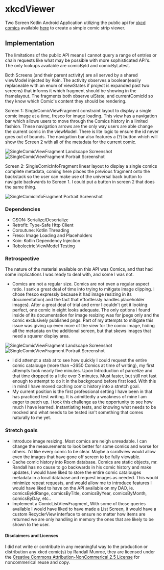 # xkcdViewer
Two Screen Kotlin Android Application utilizing the public api for [xkcd comics](https://xkcd.com/) available [here](https://xkcd.com/info.0.json) to create a simple comic strip viewer. 

## Implementation
The limitations of the public API means I cannot query a range of entries or chain requests like what may be possible with more sophisticated API's. The only lookups available are comicById and comicByLatest.

Both Screens (and their parent activity) are all served by a shared viewModel injected by Koin. The activity observes a boolean(easily replaceable with an enum of viewStates if project is expanded past two screens) that informs it which fragment should be showing in the framelayout. 
The fragments both observe uiState, and currentComicId so they know which Comic's content they should be rendering.

Screen 1: SingleComicViewFragment constraint layout to display a single comic image at a time, fresco for image loading. This view has a navigation bar which allows users to move through the Comics history in a limited fashion. These navigation arrows are the only way users are able change the current comic in the viewModel. There is lite logic to ensure the id never goes out of bounds. The navigation bar also features a (?) button which will show the Screen 2 with all of the metadata for the current comic.

![SingleComicViewFragment Landscape Screenshot](app/src/main/res/drawable/landscape_decent_screencap.PNG)
![SingleComicViewFragment Portrait Screenshot](app/src/main/res/drawable/portrait_decent_screencap.PNG)

Screen 2: SingleComicInfoFragment linear layout to display a single comics complete metadata, coming here places the previous fragment onto the backstack so the user can make use of the universal back button to navigate backwards to Screen 1. I could put a button in screen 2 that does the same thing. 

![SingleComicInfoFragment Portrait Screenshot](app/src/main/res/drawable/info_view.PNG)

### Dependencies
* GSON:       Serialize/Deserialize
* Retrofit:   Type-Safe Http Client
* Coroutune:  Kotlin Threading
* Freso:      Image Loading and Placeholders
* Koin:       Kotlin Dependency Injection
* Robolectric:ViewModel Testing

### Retrospective
The nature of the material available on this API was Comics, and that had some implications I was ready to deal with, and some I was not.
* Comics are not a regular size. Comics are not even a regular aspect ratio. I sank a great deal of time into trying to mitigate image clipping. I chose fresco expressly because it had image resizing in its documentation( and the fact that effortlessly handles placeholder images). After a great deal of trial and error I couldn't get it looking perfect, one comic in eight looks adequate. The only options I found inside of its documentation for image resizing was for jpegs only and the comic exclusively published pngs. Part of my attempts to mitigate this issue was giving up even more of the view for the comic image, hiding all the metadata on the additional screen, but that skews images that need a squarer display area.

![SingleComicViewFragment Landscape Screenshot](app/src/main/res/drawable/landscape_indecent_screencap.PNG)
![SingleComicViewFragment Portrait Screenshot](app/src/main/res/drawable/portrait_indecent_screencap.PNG)

* I did attempt a stab at to see how quickly I could request the entire comic catalouge (more than ~2650 Comics at time of writing), my first attempts took nearly five minutes. Upon Introduction of parcelize and that time dropped to a little over 3 minutes. Must faster, but still not fast enough to attempt to do it in the background before first load. With this in mind I have moved caching comic history into a stretch goal. 
* My current position is the first professional setting I have been in that has practiced test writing. It is admittedly a weakness of mine I am eager to patch up. I took this challenge as the opportunity to see how much I have learned. Instantiating tests, and knowing what needs to be mocked and what needs to be tested isn't something that comes naturally to me yet. 

### Stretch goals
* Introduce image resizing. Most comics are neigh unreadable. I can change the measurements to look better for some comics and worse for others. I'd like every comic to be clear. Maybe a scrollview would allow even the images that have gone off screen to be fully viewable.
* Cache comic history into Room database. Comics are static objects, mr. Randall has no cause to go backwards in his comic history and make updates, I would have liked to store the entire comic catalouges metadata in a local database and request images as needed. This would minimize repeat requests, and would allow me to introduce features I would have liked to have on the API available on my DAO, ie. comicsByIdRange, comicsByTitle, comicsByYear, comicsByMonth, comicsByDay, etc..
* Implement a ComicListViewFragment, With some of those queries available I would have liked to have made a List Screen, it would have a custom RecyclerView interface to ensure no matter how items are returned we are only handling in memory the ones that are likely to be shown to the user. 

#### Disclaimers and Licenses
I did not write or contribute in any meaningful way to the production or distribution any xkcd comic(s) by Randall Munroe, they are licensed under the [Creative Commons Attribution-NonCommerical 2.5 License](https://xkcd.com/license.html) for noncommerical reuse and copy. 
